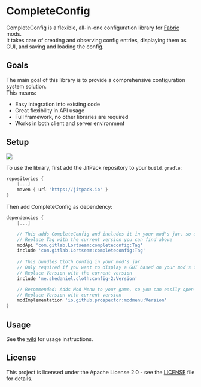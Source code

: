 # CompleteConfig
CompleteConfig is a flexible, all-in-one configuration library for [Fabric](https://fabricmc.net/) mods.  
It takes care of creating and observing config entries, displaying them as GUI, and saving and loading the config.

## Goals
The main goal of this library is to provide a comprehensive configuration system solution.  
This means:
* Easy integration into existing code
* Great flexibility in API usage
* Full framework, no other libraries are required
* Works in both client and server environment

## Setup
[![](https://jitpack.io/v/com.gitlab.Lortseam/completeconfig.svg)](https://jitpack.io/#com.gitlab.Lortseam/completeconfig)

To use the library, first add the JitPack repository to your `build.gradle`:
```groovy
repositories {
    [...]
    maven { url 'https://jitpack.io' }
}
```
Then add CompleteConfig as dependency:
```groovy
dependencies {
    [...]

    // This adds CompleteConfig and includes it in your mod's jar, so users don't have to install it
    // Replace Tag with the current version you can find above
    modApi 'com.gitlab.Lortseam:completeconfig:Tag'
    include 'com.gitlab.Lortseam:completeconfig:Tag'
    
    // This bundles Cloth Config in your mod's jar
    // Only required if you want to display a GUI based on your mod's config and don't provide your own GUI generation
    // Replace Version with the current version
    include 'me.shedaniel.cloth:config-2:Version'

    // Recommended: Adds Mod Menu to your game, so you can easily open and check your config GUI (see the Mod Menu documentation for more information)
    // Replace Version with current version
    modImplementation 'io.github.prospector:modmenu:Version'
}
```

## Usage
See the [wiki](https://gitlab.com/Lortseam/completeconfig/-/wikis/home) for usage instructions.  

## License
This project is licensed under the Apache License 2.0 - see the [LICENSE](LICENSE) file for details.